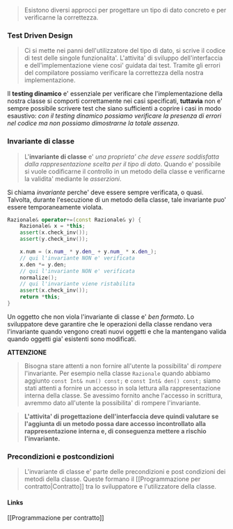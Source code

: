 >Esistono diversi approcci per progettare un tipo di dato concreto e per verificarne la correttezza.

### Test Driven Design
>Ci si mette nei panni dell'utilizzatore del tipo di dato, si scrive il codice di test delle singole funzionalita'. L'attivita' di sviluppo dell'interfaccia e dell'implementazione viene cosi' guidata dai test. Tramite gli errori del compilatore possiamo verificare la correttezza della nostra implementazione.

Il **testing dinamico** e' essenziale per verificare che l'implementazione della nostra classe si comporti correttamente nei casi specificati, **tuttavia** non e' sempre possibile scrivere test che siano sufficienti a coprire i casi in modo esaustivo: *con il testing dinamico possiamo verificare la presenza di errori nel codice ma non possiamo dimostrarne la totale assenza*.

### Invariante di classe
>L'**invariante di classe** e' *una proprieta' che deve essere soddisfatta dalla rappresentazione scelta per il tipo di dato*. Quando e' possibile si vuole codificarne il controllo in un metodo della classe e verificarne la validita' mediante le *asserzioni*.

Si chiama *invariante* perche' deve essere sempre verificata, o quasi. Talvolta, durante l'esecuzione di un metodo della classe, tale invariante puo' essere temporaneamente violata.
```cpp
Razionale& operator+=(const Razionale& y) {
	Razionale& x = *this;
	assert(x.check_inv());
	assert(y.check_inv());

	x.num = (x.num_ * y.den_ + y.num_ * x.den_);
	// qui l'invariante NON e' verificata
	x.den *= y.den;
	// qui l'invariante NON e' verificata
	normalize();
	// qui l'invariante viene ristabilita
	assert(x.check_inv());
	return *this;
}
```

Un oggetto che non viola l'invariante di classe e' *ben formato*.
Lo sviluppatore deve garantire che le operazioni della classe rendano vera l'invariante quando vengono creati nuovi oggetti e che la mantengano valida quando oggetti gia' esistenti sono modificati.

**ATTENZIONE**
>Bisogna stare attenti a non fornire all'utente la possibilita' di *rompere* l'invariante. Per esempio nella classe `Razionale` quando abbiamo aggiunto `const Int& num() const;` e `const Int& den() const;` siamo stati attenti a fornire un accesso in sola lettura alla rappresentazione interna della classe. Se avessimo fornito anche l'accesso in scrittura, avremmo dato all'utente la possibilita' di rompere l'invariante.

>**L'attivita' di progettazione dell'interfaccia deve quindi valutare se l'aggiunta di un metodo possa dare accesso incontrollato alla rappresentazione interna e, di conseguenza mettere a rischio l'invariante.**

### Precondizioni e postcondizioni
>L'invariante di classe e' parte delle precondizioni e post condizioni dei metodi della classe. Queste formano il [[Programmazione per contratto|Contratto]] tra lo sviluppatore e l'utilizzatore della classe.

#### Links
[[Programmazione per contratto]]